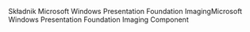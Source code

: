 <span data-ttu-id="b3303-101">Składnik Microsoft Windows Presentation Foundation Imaging</span><span class="sxs-lookup"><span data-stu-id="b3303-101">Microsoft Windows Presentation Foundation Imaging Component</span></span>